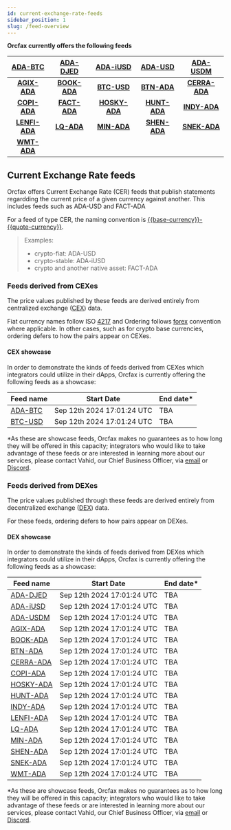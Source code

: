 ```yaml
---
id: current-exchange-rate-feeds
sidebar_position: 1
slug: /feed-overview
---
```

**Orcfax currently offers the following feeds**

| [ADA-BTC][adabtc] | [ADA-DJED][adadjed] | [ADA-iUSD][adaiusd] | [ADA-USD][adausd] | [ADA-USDM][adausdm] |
| :---------------: | :-----------------: | :-----------------: | :-------------: | :-----------------: |
| **[AGIX-ADA][agixada]** | **[BOOK-ADA][bookada]** | **[BTC-USD][btcusd]** | **[BTN-ADA][btnada]** | **[CERRA-ADA][cerraada]** |
| **[COPI-ADA][copiada]** | **[FACT-ADA][factada]** | **[HOSKY-ADA][hoskyada]** | **[HUNT-ADA][huntada]** | **[INDY-ADA][indyada]** |
| **[LENFI-ADA][lenfiada]** | **[LQ-ADA][lqada]** | **[MIN-ADA][minada]** | **[SHEN-ADA][shenada]** | **[SNEK-ADA][snekada]** |
| **[WMT-ADA][wmtada]** |  |  |  |  |

[adabtc]: https://explorer.orcfax.io/feeds/CER/ADA-BTC/facts/1003b535-0794-4228-9d6d-917f79ef0f09
[adadjed]: https://explorer.orcfax.io/feeds/CER/ADA-DJED/facts/43661f6a-bb93-41e4-8e7f-b59546202982
[adaiusd]: https://explorer.orcfax.io/feeds/CER/ADA-iUSD/facts/229fb469-1ab8-4a0b-9f45-a2a46fc59ee4
[adausd]: https://explorer.orcfax.io/feeds/CER/ADA-USD/facts/5b0faf77-26b8-454f-b23f-a62305a6a96f
[adausdm]: https://explorer.orcfax.io/feeds/CER/ADA-USDM/facts/4848746e-5aca-4896-85bc-ece90b823a24
[agixada]: https://explorer.orcfax.io/feeds/CER/AGIX-ADA/facts/6d6f3f78-1c30-48ba-bf73-aa9fc2e3b728
[bookada]: https://explorer.orcfax.io/feeds/CER/BOOK-ADA/facts/be6a20c4-c407-4cc0-82b6-4f90a50652dc
[btcusd]: https://explorer.orcfax.io/feeds/CER/BTC-USD/facts/94fa78f2-67d4-4f01-9338-3fe230333da1
[btnada]: https://explorer.orcfax.io/feeds/CER/BTN-ADA/facts/aece723e-3406-4b9f-8ee4-6bb4575439bc
[cerraada]: https://explorer.orcfax.io/feeds/CER/CERRA-ADA/facts/2dd1a457-3da1-4557-9054-66cad03c80d1
[copiada]: https://explorer.orcfax.io/feeds/CER/COPI-ADA/facts/8eb42060-2548-47ac-862e-dfe41e9146cc
[factada]: https://explorer.orcfax.io/feeds/CER/FACT-ADA/facts/2c69145e-3be7-4067-882b-19251b25d8c3
[hoskyada]: https://explorer.orcfax.io/feeds/CER/HOSKY-ADA/facts/f11abcd1-11d5-4f02-b554-1bf8754b70b8
[huntada]: https://explorer.orcfax.io/feeds/CER/HUNT-ADA/facts/ef83cad7-5bf9-4c12-89ae-4448182ed015
[indyada]: https://explorer.orcfax.io/feeds/CER/INDY-ADA/facts/435ad6a5-73de-43d0-b407-ffcd128faaa0
[lenfiada]: https://explorer.orcfax.io/feeds/CER/LENFI-ADA/facts/876fae23-4549-40d2-a53d-683273abd3d4
[lqada]: https://explorer.orcfax.io/feeds/CER/LQ-ADA/facts/c6addb42-9acc-4ab4-aeae-7be80ea240a9
[minada]: https://explorer.orcfax.io/feeds/CER/MIN-ADA/facts/4c567d5f-2d00-4943-9d51-b5ea94bc333e
[shenada]: https://explorer.orcfax.io/feeds/CER/SHEN-ADA/facts/6eeae531-f79d-4076-83d8-6e8a27b94c05
[snekada]: https://explorer.orcfax.io/feeds/CER/SNEK-ADA/facts/2b320c25-859d-4ca6-a88a-307e2d6b8f27
[wmtada]: https://explorer.orcfax.io/feeds/CER/WMT-ADA/facts/8ad34386-6be9-4c12-b069-ce2fb38dc681


## Current Exchange Rate feeds
Orcfax offers Current Exchange Rate (CER) feeds that publish statements regardding the current price of a given currency against another. This includes feeds such as ADA-USD and FACT-ADA

For a feed of type CER, the naming convention is
[{{base-currency}}-{{quote-currency}}][cer-2].

>Examples:
>
>* crypto-fiat: ADA-USD
>* crypto-stable: ADA-iUSD
>* crypto and another native asset: FACT-ADA

[cer-1]: https://glossary.orcfax.io/#cer
[cer-2]: https://glossary.orcfax.io/#baseQuote

### Feeds derived from CEXes

The price values published by these feeds are derived entirely from centralized
exchange ([CEX][cex-1]) data.

Fiat currency names follow ISO [4217][cex-2] and Ordering follows [forex][cex-3]
convention where applicable. In other cases, such as for crypto base currencies,
ordering defers to how the pairs appear on CEXes.

[cex-1]: https://glossary.orcfax.io/#cex
[cex-2]: https://en.wikipedia.org/wiki/ISO_4217
[cex-3]: https://tradenation.com/articles/base-currency-and-quote-currency/

#### CEX showcase

In order to demonstrate the kinds of feeds derived from CEXes which integrators
could utilize in their dApps, Orcfax is currently offering the following feeds
as a showcase:

| Feed name | Start Date | End date\* |
| --------- | ---------- | ---------- |
| [ADA-BTC][adabtc] | Sep 12th 2024 17:01:24 UTC | TBA |
| [BTC-USD][btcusd] | Sep 12th 2024 17:01:24 UTC | TBA |

\*As these are showcase feeds, Orcfax makes no guarantees as to how long they will
be offered in this capacity; integrators who would like to take advantage of
these feeds or are interested in learning more about our services, please
contact Vahid, our Chief Business Officer, via [email][email] or
[Discord][discord].

[email]: vahid@orcfax.io
[discord]: https://discord.com/invite/UbAeRuNzDu

### Feeds derived from DEXes

The price values published through these feeds are derived entirely from
decentralized exchange ([DEX][dex-1]) data.

For these feeds, ordering defers to how pairs appear on DEXes.

[dex-1]: https://glossary.orcfax.io/#dex

#### DEX showcase

In order to demonstrate the kinds of feeds derived from DEXes which integrators
could utilize in their dApps, Orcfax is currently offering the following feeds
as a showcase:

| Feed name | Start Date | End date\* |
| --------- | ---------- | ---------- |
| [ADA-DJED][adadjed] | Sep 12th 2024 17:01:24 UTC | TBA |
| [ADA-iUSD][adaiusd] | Sep 12th 2024 17:01:24 UTC | TBA |
| [ADA-USDM][adausdm] | Sep 12th 2024 17:01:24 UTC | TBA |
| [AGIX-ADA][agixada] | Sep 12th 2024 17:01:24 UTC | TBA |
| [BOOK-ADA][bookada] | Sep 12th 2024 17:01:24 UTC | TBA |
| [BTN-ADA][btnada] | Sep 12th 2024 17:01:24 UTC | TBA |
| [CERRA-ADA][cerraada] | Sep 12th 2024 17:01:24 UTC | TBA |
| [COPI-ADA][copiada] | Sep 12th 2024 17:01:24 UTC | TBA |
| [HOSKY-ADA][hoskyada] | Sep 12th 2024 17:01:24 UTC | TBA |
| [HUNT-ADA][huntada] | Sep 12th 2024 17:01:24 UTC | TBA |
| [INDY-ADA][indyada] | Sep 12th 2024 17:01:24 UTC | TBA |
| [LENFI-ADA][lenfiada] | Sep 12th 2024 17:01:24 UTC | TBA |
| [LQ-ADA][lqada] | Sep 12th 2024 17:01:24 UTC | TBA |
| [MIN-ADA][minada] | Sep 12th 2024 17:01:24 UTC | TBA |
| [SHEN-ADA][shenada] | Sep 12th 2024 17:01:24 UTC | TBA |
| [SNEK-ADA][snekada] | Sep 12th 2024 17:01:24 UTC | TBA |
| [WMT-ADA][wmtada] | Sep 12th 2024 17:01:24 UTC | TBA |

\*As these are showcase feeds, Orcfax makes no guarantees as to how long they will
be offered in this capacity; integrators who would like to take advantage of
these feeds or are interested in learning more about our services, please
contact Vahid, our Chief Business Officer, via [email][email] or
[Discord][discord].
